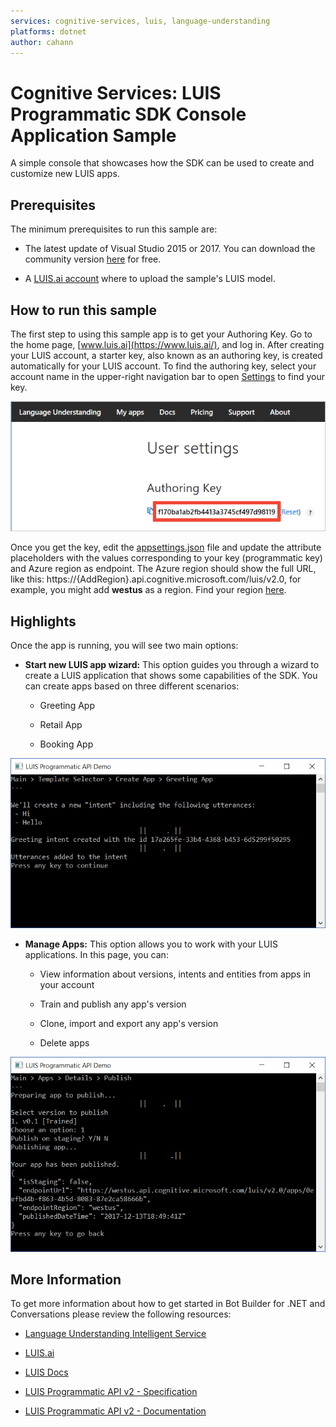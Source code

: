 ```yaml
---
services: cognitive-services, luis, language-understanding
platforms: dotnet
author: cahann
---
```


# Cognitive Services: LUIS Programmatic SDK Console Application Sample

A simple console that showcases how the SDK can be used to create and customize new LUIS apps.

## Prerequisites

The minimum prerequisites to run this sample are:

* The latest update of Visual Studio 2015 or 2017. You can download the community version [here](http://www.visualstudio.com) for free.

* A [LUIS.ai account](https://www.luis.ai/) where to upload the sample's LUIS model.

## How to run this sample

The first step to using this sample app is to get your Authoring Key. Go to the home page, [www.luis.ai](https://www.luis.ai/), and log in. After creating your LUIS account, a starter key, also known as an authoring key, is created automatically for your LUIS account. To find the authoring key, select your account name in the upper-right navigation bar to open [Settings](https://www.luis.ai/user/settings) to find your key.

![Import an Existing Application](images/authoring-key.png)

Once you get the key, edit the [appsettings.json](LUIS-Programmatic.Sample/appsettings.json) file and update the attribute placeholders with the values corresponding to your key (programmatic key) and Azure region as endpoint. The Azure region should show the full URL, like this:  https://{AddRegion}.api.cognitive.microsoft.com/luis/v2.0, for example, you might add **westus** as a region. Find your region [here](https://docs.microsoft.com/en-us/azure/cognitive-services/LUIS/luis-reference-regions).

## Highlights

Once the app is running, you will see two main options:

* **Start new LUIS app wizard:** This option guides you through a wizard to create a LUIS application that shows some capabilities of the SDK. You can create apps based on three different scenarios:

  * Greeting App

  * Retail App

  * Booking App

![Greeting App Sample](images/greeting-app-sample.png)

* **Manage Apps:** This option allows you to work with your LUIS applications. In this page, you can:

  * View information about versions, intents and entities from apps in your account

  * Train and publish any app's version

  * Clone, import and export any app's version

  * Delete apps

![Manage App Menu](images/manage-app-publish.png)

## More Information

To get more information about how to get started in Bot Builder for .NET and Conversations please review the following resources:

* [Language Understanding Intelligent Service](https://azure.microsoft.com/en-us/services/cognitive-services/language-understanding-intelligent-service/)

* [LUIS.ai](https://www.luis.ai)

* [LUIS Docs](https://docs.microsoft.com/en-us/azure/cognitive-services/luis/home)

* [LUIS Programmatic API v2 - Specification](https://github.com/Azure/azure-rest-api-specs/tree/current/specification/cognitiveservices/data-plane/LUIS/Programmatic)

* [LUIS Programmatic API v2 - Documentation](https://westus.dev.cognitive.microsoft.com/docs/services/5890b47c39e2bb17b84a55ff/operations/5890b47c39e2bb052c5b9c2f)